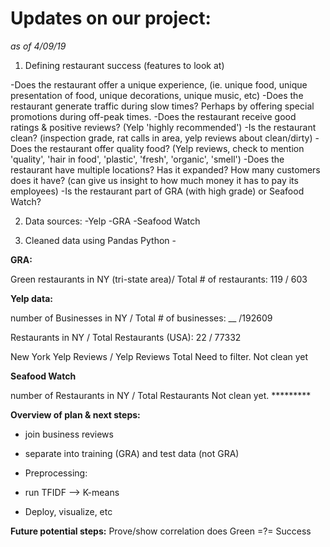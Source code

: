 # Updates on our project:
*as of 4/09/19*


1. Defining restaurant success (features to look at)

-Does the restaurant offer a unique experience, (ie. unique food, unique presentation of food, unique decorations, unique music, etc)
-Does the restaurant generate traffic during slow times? Perhaps by offering special promotions during off-peak times.
-Does the restaurant receive good ratings & positive reviews? (Yelp 'highly recommended')
-Is the restaurant clean? (inspection grade, rat calls in area, yelp reviews about clean/dirty)
-Does the restaurant offer quality food? (Yelp reviews, check to mention 'quality', 'hair in food', 'plastic', 'fresh', 'organic', 'smell')
-Does the restaurant have multiple locations? Has it expanded? How many customers does it have? (can give us insight to how much money it has to pay its employees)
-Is the restaurant part of GRA (with high grade) or Seafood Watch?

2. Data sources:
-Yelp
-GRA
-Seafood Watch


3. Cleaned data using Pandas Python -

__GRA:__

Green restaurants in NY (tri-state area)/ Total # of restaurants:
119 / 603

__Yelp data:__

number of Businesses in NY / Total # of businesses:
__ /192609

Restaurants in NY / Total Restaurants (USA):
22 / 77332

New York Yelp Reviews / Yelp Reviews Total
Need to filter. Not clean yet

__Seafood Watch__

number of Restaurants in NY / Total Restaurants
Not clean yet. *********

__Overview of plan & next steps:__

- join business reviews
- separate into training (GRA) and test data (not GRA)
- Preprocessing:
- run TFIDF --> K-means

- Deploy, visualize, etc

__Future potential steps:__
Prove/show correlation does Green =?= Success


